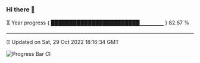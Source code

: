 ### Hi there 👋

⏳ Year progress { ████████████████████████▁▁▁▁▁▁ } 82.67 %

---

⏰ Updated on Sat, 29 Oct 2022 18:16:34 GMT

![Progress Bar CI](https://github.com/liununu/liununu/workflows/Progress%20Bar%20CI/badge.svg)
